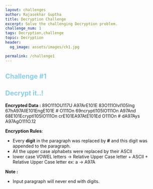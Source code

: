 ```yaml
---
layout: challenges
author: Rajasekhar Guptha
title: Decryption Challenge
excerpt: Solve the challenging Decryption problem.
challenge_num: 1
tags: Decryption,challenge 
topic: Decryption
header:
  og_image: assets/images/ch1.jpg

permalink: /challenge1
---
```


<h2 style="color:skyblue">Challenge #1</h2>
<h2 style="color:skyblue">Decrypt it..!</h2>

**Encrypted Data :**
89O111OU117U A97ArE101E 83O111OlvI105Ing 67hA97AllE101EngE101E # O111On 69ncryptI105IO111On A97And 68E101EcryptI105IO111On crE101EA97AtE101Ed O111On # dA97Ays A97AgO111O.12

**Encryption Rules**:
+ Every **digit** in the paragraph was replaced by **#** and this digit was appended to the paragraph.
+ All the upper case alphabets were replaced by their ASCII 
+ lower case VOWEL letters -> Relative Upper Case letter + ASCII + Relative Upper Case letter 
ex: a -> A97A 

**Note :**
+ Input paragraph will never end with digits.


